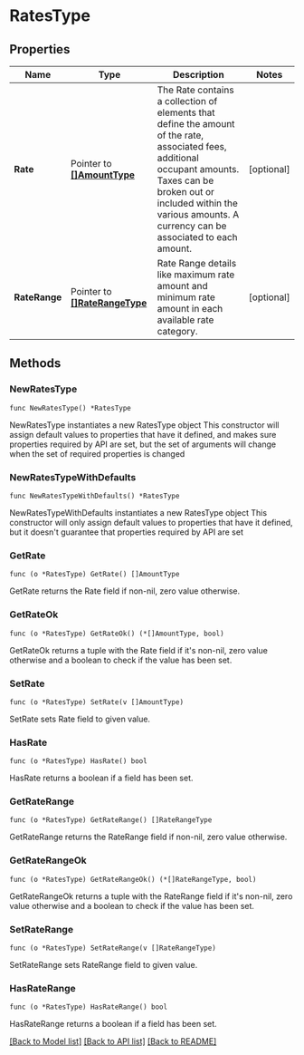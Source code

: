 # RatesType

## Properties

Name | Type | Description | Notes
------------ | ------------- | ------------- | -------------
**Rate** | Pointer to [**[]AmountType**](AmountType.md) | The Rate contains a collection of elements that define the amount of the rate, associated fees, additional occupant amounts. Taxes can be broken out or included within the various amounts. A currency can be associated to each amount. | [optional] 
**RateRange** | Pointer to [**[]RateRangeType**](RateRangeType.md) | Rate Range details like maximum rate amount and minimum rate amount in each available rate category. | [optional] 

## Methods

### NewRatesType

`func NewRatesType() *RatesType`

NewRatesType instantiates a new RatesType object
This constructor will assign default values to properties that have it defined,
and makes sure properties required by API are set, but the set of arguments
will change when the set of required properties is changed

### NewRatesTypeWithDefaults

`func NewRatesTypeWithDefaults() *RatesType`

NewRatesTypeWithDefaults instantiates a new RatesType object
This constructor will only assign default values to properties that have it defined,
but it doesn't guarantee that properties required by API are set

### GetRate

`func (o *RatesType) GetRate() []AmountType`

GetRate returns the Rate field if non-nil, zero value otherwise.

### GetRateOk

`func (o *RatesType) GetRateOk() (*[]AmountType, bool)`

GetRateOk returns a tuple with the Rate field if it's non-nil, zero value otherwise
and a boolean to check if the value has been set.

### SetRate

`func (o *RatesType) SetRate(v []AmountType)`

SetRate sets Rate field to given value.

### HasRate

`func (o *RatesType) HasRate() bool`

HasRate returns a boolean if a field has been set.

### GetRateRange

`func (o *RatesType) GetRateRange() []RateRangeType`

GetRateRange returns the RateRange field if non-nil, zero value otherwise.

### GetRateRangeOk

`func (o *RatesType) GetRateRangeOk() (*[]RateRangeType, bool)`

GetRateRangeOk returns a tuple with the RateRange field if it's non-nil, zero value otherwise
and a boolean to check if the value has been set.

### SetRateRange

`func (o *RatesType) SetRateRange(v []RateRangeType)`

SetRateRange sets RateRange field to given value.

### HasRateRange

`func (o *RatesType) HasRateRange() bool`

HasRateRange returns a boolean if a field has been set.


[[Back to Model list]](../README.md#documentation-for-models) [[Back to API list]](../README.md#documentation-for-api-endpoints) [[Back to README]](../README.md)


